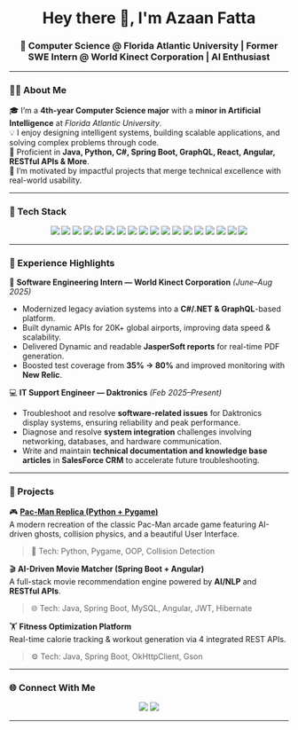 <h1 align="center">Hey there 👋,  I'm Azaan Fatta </h1>
<h3 align="center">🚀 Computer Science @ Florida Atlantic University | Former SWE Intern @ World Kinect Corporation | AI Enthusiast</h3>

<!-- <p align="center">
  <img src="https://github.com/AzaanFatta/AzaanFatta/assets/placeholder-banner" width="100%" alt="banner"/>
</p> -->

---

### 👨‍💻 About Me
🎓 I’m a **4th-year Computer Science major** with a **minor in Artificial Intelligence** at *Florida Atlantic University*.  
💡 I enjoy designing intelligent systems, building scalable applications, and solving complex problems through code.  
💬 Proficient in **Java, Python, C#, Spring Boot, GraphQL, React, Angular, RESTful APIs & More**.   
🚀 I’m motivated by impactful projects that merge technical excellence with real-world usability.  

---

### 🧠 Tech Stack
<p align="center">
  <img src="https://img.shields.io/badge/Java-ED8B00?style=for-the-badge&logo=openjdk&logoColor=white"/>
  <img src="https://img.shields.io/badge/Python-3776AB?style=for-the-badge&logo=python&logoColor=white"/>
  <img src="https://img.shields.io/badge/C%23-239120?style=for-the-badge&logo=c-sharp&logoColor=white"/>
  <img src="https://img.shields.io/badge/Spring_Boot-6DB33F?style=for-the-badge&logo=spring&logoColor=white"/>
  <img src="https://img.shields.io/badge/.NET-512BD4?style=for-the-badge&logo=dotnet&logoColor=white"/>
  <img src="https://img.shields.io/badge/GraphQL-E10098?style=for-the-badge&logo=graphql&logoColor=white"/>
  <img src="https://img.shields.io/badge/Apollo-311C87?style=for-the-badge&logo=apollographql&logoColor=white"/>
  <img src="https://img.shields.io/badge/Angular-DD0031?style=for-the-badge&logo=angular&logoColor=white"/>
  <img src="https://img.shields.io/badge/React-20232A?style=for-the-badge&logo=react&logoColor=61DAFB"/>
  <img src="https://img.shields.io/badge/JavaScript-F7DF1E?style=for-the-badge&logo=javascript&logoColor=black"/>
  <img src="https://img.shields.io/badge/TypeScript-007ACC?style=for-the-badge&logo=typescript&logoColor=white"/>
  <img src="https://img.shields.io/badge/MySQL-005C84?style=for-the-badge&logo=mysql&logoColor=white"/>
  <img src="https://img.shields.io/badge/PostgreSQL-316192?style=for-the-badge&logo=postgresql&logoColor=white"/>
  <img src="https://img.shields.io/badge/AWS-232F3E?style=for-the-badge&logo=amazonaws&logoColor=white"/>
  <img src="https://img.shields.io/badge/Azure-0078D4?style=for-the-badge&logo=microsoftazure&logoColor=white"/>
  <img src="https://img.shields.io/badge/Docker-2496ED?style=for-the-badge&logo=docker&logoColor=white"/>
  <img src="https://img.shields.io/badge/GitHub_Actions-2088FF?style=for-the-badge&logo=githubactions&logoColor=white"/>
  <img src="https://img.shields.io/badge/JIRA-0052CC?style=for-the-badge&logo=jira&logoColor=white"/>
</p>

---

### 💼 Experience Highlights
🛫 **Software Engineering Intern — World Kinect Corporation** *(June–Aug 2025)*  
- Modernized legacy aviation systems into a **C#/.NET & GraphQL**-based platform.  
- Built dynamic APIs for 20K+ global airports, improving data speed & scalability.  
- Delivered Dynamic and readable **JasperSoft reports** for real-time PDF generation.  
- Boosted test coverage from **35% → 80%** and improved monitoring with **New Relic**.  

💻 **IT Support Engineer — Daktronics** *(Feb 2025–Present)*  
- Troubleshoot and resolve **software-related issues** for Daktronics display systems, ensuring reliability and peak performance.  
- Diagnose and resolve **system integration** challenges involving networking, databases, and hardware communication.  
- Write and maintain **technical documentation and knowledge base articles** in **SalesForce CRM** to accelerate future troubleshooting. 

---

### 🧩 Projects
🎮 **[Pac-Man Replica (Python + Pygame)](https://github.com/AzaanFatta/Pac-Man-Replica-Game)**  
A modern recreation of the classic Pac-Man arcade game featuring AI-driven ghosts, collision physics, and a beautiful User Interface.  
> 🧠 Tech: Python, Pygame, OOP, Collision Detection  

🎬 **AI-Driven Movie Matcher (Spring Boot + Angular)**  
A full-stack movie recommendation engine powered by **AI/NLP** and **RESTful APIs**.  
> 🌐 Tech: Java, Spring Boot, MySQL, Angular, JWT, Hibernate  

🏋️ **Fitness Optimization Platform**  
Real-time calorie tracking & workout generation via 4 integrated REST APIs.  
> ⚙️ Tech: Java, Spring Boot, OkHttpClient, Gson  

---

### 🌐 Connect With Me
<p align="center">
  <a href="https://www.linkedin.com/in/azaanfatta/"><img src="https://img.shields.io/badge/LinkedIn-Azaan_Fatta-blue?style=for-the-badge&logo=linkedin"></a>
  <a href="mailto:afatta2022@fau.edu"><img src="https://img.shields.io/badge/Email-afatta2022@fau.edu-green?style=for-the-badge&logo=gmail&logoColor=white"></a>
</p>

---
